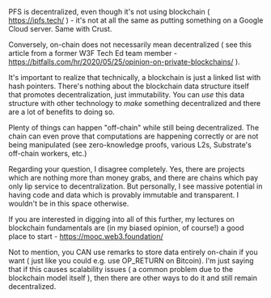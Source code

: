 PFS is decentralized, even though it's not using blockchain ( https://ipfs.tech/ ) - it's not at all the same as putting something on a Google Cloud server. Same with Crust.

Conversely, on-chain does not necessarily mean decentralized ( see this article from a former W3F Tech Ed team member - https://bitfalls.com/hr/2020/05/25/opinion-on-private-blockchains/ ).

It's important to realize that technically, a blockchain is just a linked list with hash pointers. There's nothing about the blockchain data structure itself that promotes decentralization, just immutability. You can _use_ this data structure with other technology to _make_ something decentralized and there are a lot of benefits to doing so.

Plenty of things can happen "off-chain" while still being decentralized. The chain can even prove that computations are happening correctly or are not being manipulated (see zero-knowledge proofs, various L2s, Substrate's off-chain workers, etc.)

Regarding your question, I disagree completely. Yes, there are projects which are nothing more than money grabs, and there are chains which pay only lip service to decentralization. But personally, I see massive potential in having code and data which is provably immutable and transparent. I wouldn't be in this space otherwise.

If you are interested in digging into all of this further, my lectures on blockchain fundamentals are (in my biased opinion, of course!) a good place to start - https://mooc.web3.foundation/

Not to mention, you CAN use remarks to store data entirely on-chain if you want ( just like you could e.g. use OP_RETURN on Bitcoin). I'm just saying that if this causes scalability issues ( a common problem due to the blockchain model itself ), then there are other ways to do it and still remain decentralized.